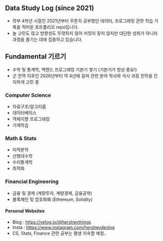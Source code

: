 ## Data Study Log (since 2021)
- 학부 4학년 시절인 2021년부터 꾸준히 공부했던 데이터, 프로그래밍 관련 학습 기록을 적어둔 포트폴리오 repo입니다. 
- 늘 고민도 많고 방향성도 뚜렷하지 않아 커밋이 잦지 않지만 대단한 성취가 아니라 과정을 즐기는 데에 집중하고 있습니다.

## Fundamental 기르기
- 수학 및 통계학, 백엔드 프로그래밍 기본기 쌓기 (기본기가 항상 중요!)
- 군 전역 이후인 2026년부터 약 4년에 걸쳐 관련 분야 학사와 석사 과정 진학을 진지하게 고민 중
 
### Computer Science
* 자료구조/알고리즘
* 데이터베이스
* 객체지향 프로그래밍
* 기계학습

### Math & Stats
* 미적분학
* 선형대수학
* 수리통계학
* 최적화

### Financial Engineering
* 금융 및 경제 (계량투자, 계량경제, 금융공학)
* 블록체인 및 암호화폐 (Ethereum, Solidity)

#### Personal Websites
* Blog : https://velog.io/@hersheythings
* Insta : https://www.instagram.com/hersheydevlog
* CS, Stats, Finance 관련 공부는 평생 지속할 예정..
